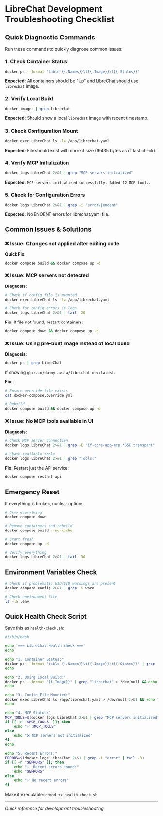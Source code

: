 # LibreChat Development Troubleshooting Checklist

## Quick Diagnostic Commands

Run these commands to quickly diagnose common issues:

### 1. Check Container Status
```bash
docker ps --format "table {{.Names}}\t{{.Image}}\t{{.Status}}"
```
**Expected**: All containers should be "Up" and LibreChat should use `librechat` image.

### 2. Verify Local Build
```bash
docker images | grep librechat
```
**Expected**: Should show a local `librechat` image with recent timestamp.

### 3. Check Configuration Mount
```bash
docker exec LibreChat ls -la /app/librechat.yaml
```
**Expected**: File should exist with correct size (19435 bytes as of last check).

### 4. Verify MCP Initialization
```bash
docker logs LibreChat 2>&1 | grep "MCP servers initialized"
```
**Expected**: `MCP servers initialized successfully. Added 12 MCP tools.`

### 5. Check for Configuration Errors
```bash
docker logs LibreChat 2>&1 | grep -i "error\|enoent"
```
**Expected**: No ENOENT errors for librechat.yaml file.

## Common Issues & Solutions

### ❌ **Issue**: Changes not applied after editing code
**Quick Fix**:
```bash
docker compose build && docker compose up -d
```

### ❌ **Issue**: MCP servers not detected
**Diagnosis**:
```bash
# Check if config file is mounted
docker exec LibreChat ls -la /app/librechat.yaml

# Check for config errors in logs
docker logs LibreChat 2>&1 | tail -20
```

**Fix**: If file not found, restart containers:
```bash
docker compose down && docker compose up -d
```

### ❌ **Issue**: Using pre-built image instead of local build
**Diagnosis**:
```bash
docker ps | grep LibreChat
```
If showing `ghcr.io/danny-avila/librechat-dev:latest`:

**Fix**:
```bash
# Ensure override file exists
cat docker-compose.override.yml

# Rebuild
docker compose build && docker compose up -d
```

### ❌ **Issue**: No MCP tools available in UI
**Diagnosis**:
```bash
# Check MCP server connection
docker logs LibreChat 2>&1 | grep -E "if-core-app-mcp.*SSE transport"

# Check available tools
docker logs LibreChat 2>&1 | grep "Tools:"
```

**Fix**: Restart just the API service:
```bash
docker compose restart api
```

## Emergency Reset

If everything is broken, nuclear option:

```bash
# Stop everything
docker compose down

# Remove containers and rebuild
docker compose build --no-cache

# Start fresh
docker compose up -d

# Verify everything
docker logs LibreChat 2>&1 | tail -30
```

## Environment Variables Check

```bash
# Check if problematic UID/GID warnings are present
docker compose config 2>&1 | grep -i warn

# Check environment file
ls -la .env
```

## Quick Health Check Script

Save this as `health-check.sh`:

```bash
#!/bin/bash

echo "=== LibreChat Health Check ==="
echo

echo "1. Container Status:"
docker ps --format "table {{.Names}}\t{{.Image}}\t{{.Status}}" | grep -E "(LibreChat|mongodb|meilisearch|rag_api|vectordb)"
echo

echo "2. Using Local Build:"
docker ps --format "{{.Image}}" | grep "librechat" > /dev/null && echo "✅ Local build active" || echo "❌ Using pre-built image"
echo

echo "3. Config File Mounted:"
docker exec LibreChat ls /app/librechat.yaml > /dev/null 2>&1 && echo "✅ librechat.yaml mounted" || echo "❌ Config file missing"
echo

echo "4. MCP Status:"
MCP_TOOLS=$(docker logs LibreChat 2>&1 | grep "MCP servers initialized" | tail -1)
if [[ -n "$MCP_TOOLS" ]]; then
    echo "✅ $MCP_TOOLS"
else
    echo "❌ MCP servers not initialized"
fi
echo

echo "5. Recent Errors:"
ERRORS=$(docker logs LibreChat 2>&1 | grep -i "error" | tail -3)
if [[ -n "$ERRORS" ]]; then
    echo "⚠️  Recent errors found:"
    echo "$ERRORS"
else
    echo "✅ No recent errors"
fi
```

Make it executable: `chmod +x health-check.sh`

---

*Quick reference for development troubleshooting*